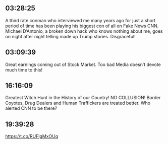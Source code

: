 ## 03:28:25
A third rate conman who interviewed me many years ago for just a short period of time has been playing his biggest con of all on Fake News CNN. Michael D’Antonio, a broken down hack who knows nothing about me, goes on night after night telling made up Trump stories. Disgraceful!
## 03:09:39
Great earnings coming out of Stock Market. Too bad Media doesn’t devote much time to this!
## 16:16:09
Greatest Witch Hunt in the History of our Country! NO COLLUSION! Border Coyotes, Drug Dealers and Human Traffickers are treated better. Who alerted CNN to be there?
## 19:39:28
https://t.co/RUFlgMxOUq
